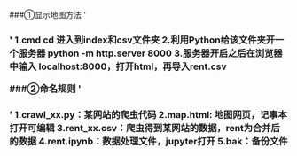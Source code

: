 ###①显示地图方法 '<h3>' 
1.cmd cd 进入到index和csv文件夹
2.利用Python给该文件夹开一个服务器 python -m http.server 8000 
3.服务器开启之后在浏览器中输入 localhost:8000，打开html，再导入rent.csv

###②命名规则 '<h3>'
1.crawl_xx.py：某网站的爬虫代码
2.map.html: 地图网页，记事本打开可编辑
3.rent_xx.csv：爬虫得到某网站的数据，rent为合并后的数据
4.rent.ipynb：数据处理文件，jupyter打开
5.bak：备份文件
